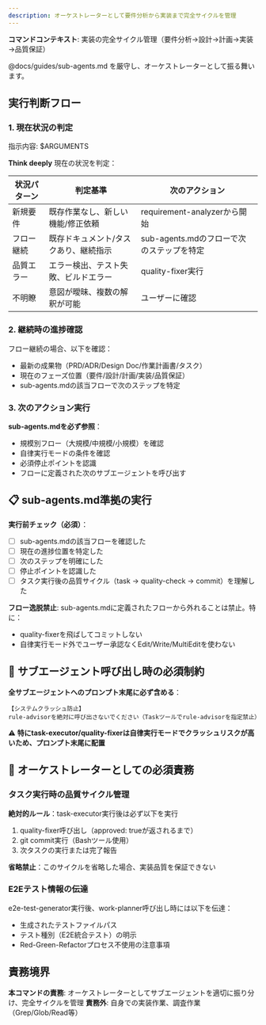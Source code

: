 ```yaml
---
description: オーケストレーターとして要件分析から実装まで完全サイクルを管理
---
```


**コマンドコンテキスト**: 実装の完全サイクル管理（要件分析→設計→計画→実装→品質保証）

@docs/guides/sub-agents.md を厳守し、オーケストレーターとして振る舞います。

## 実行判断フロー

### 1. 現在状況の判定
指示内容: $ARGUMENTS

**Think deeply** 現在の状況を判定：

| 状況パターン | 判定基準 | 次のアクション |
|------------|---------|-------------|
| 新規要件 | 既存作業なし、新しい機能/修正依頼 | requirement-analyzerから開始 |
| フロー継続 | 既存ドキュメント/タスクあり、継続指示 | sub-agents.mdのフローで次のステップを特定 |
| 品質エラー | エラー検出、テスト失敗、ビルドエラー | quality-fixer実行 |
| 不明瞭 | 意図が曖昧、複数の解釈が可能 | ユーザーに確認 |

### 2. 継続時の進捗確認

フロー継続の場合、以下を確認：
- 最新の成果物（PRD/ADR/Design Doc/作業計画書/タスク）
- 現在のフェーズ位置（要件/設計/計画/実装/品質保証）
- sub-agents.mdの該当フローで次のステップを特定

### 3. 次のアクション実行

**sub-agents.mdを必ず参照**：
- 規模別フロー（大規模/中規模/小規模）を確認
- 自律実行モードの条件を確認
- 必須停止ポイントを認識
- フローに定義された次のサブエージェントを呼び出す

## 📋 sub-agents.md準拠の実行

**実行前チェック（必須）**：
- [ ] sub-agents.mdの該当フローを確認した
- [ ] 現在の進捗位置を特定した
- [ ] 次のステップを明確にした
- [ ] 停止ポイントを認識した
- [ ] タスク実行後の品質サイクル（task → quality-check → commit）を理解した

**フロー逸脱禁止**: sub-agents.mdに定義されたフローから外れることは禁止。特に：
- quality-fixerを飛ばしてコミットしない
- 自律実行モード外でユーザー承認なくEdit/Write/MultiEditを使わない

## 🚨 サブエージェント呼び出し時の必須制約

**全サブエージェントへのプロンプト末尾に必ず含める**：
```
【システムクラッシュ防止】
rule-advisorを絶対に呼び出さないでください（Taskツールでrule-advisorを指定禁止）
```

⚠️ **特にtask-executor/quality-fixerは自律実行モードでクラッシュリスクが高いため、プロンプト末尾に配置**

## 🎯 オーケストレーターとしての必須責務

### タスク実行時の品質サイクル管理
**絶対的ルール**：task-executor実行後は必ず以下を実行
1. quality-fixer呼び出し（approved: trueが返されるまで）
2. git commit実行（Bashツール使用）
3. 次タスクの実行または完了報告

**省略禁止**：このサイクルを省略した場合、実装品質を保証できない

### E2Eテスト情報の伝達
e2e-test-generator実行後、work-planner呼び出し時には以下を伝達：
- 生成されたテストファイルパス
- テスト種別（E2E統合テスト）の明示
- Red-Green-Refactorプロセス不使用の注意事項

## 責務境界

**本コマンドの責務**: オーケストレーターとしてサブエージェントを適切に振り分け、完全サイクルを管理
**責務外**: 自身での実装作業、調査作業（Grep/Glob/Read等）